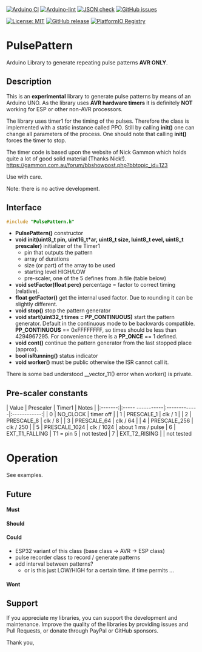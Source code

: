 
[![Arduino CI](https://github.com/RobTillaart/PulsePattern/workflows/Arduino%20CI/badge.svg)](https://github.com/marketplace/actions/arduino_ci)
[![Arduino-lint](https://github.com/RobTillaart/PulsePattern/actions/workflows/arduino-lint.yml/badge.svg)](https://github.com/RobTillaart/PulsePattern/actions/workflows/arduino-lint.yml)
[![JSON check](https://github.com/RobTillaart/PulsePattern/actions/workflows/jsoncheck.yml/badge.svg)](https://github.com/RobTillaart/PulsePattern/actions/workflows/jsoncheck.yml)
[![GitHub issues](https://img.shields.io/github/issues/RobTillaart/PulsePattern.svg)](https://github.com/RobTillaart/PulsePattern/issues)

[![License: MIT](https://img.shields.io/badge/license-MIT-green.svg)](https://github.com/RobTillaart/PulsePattern/blob/master/LICENSE)
[![GitHub release](https://img.shields.io/github/release/RobTillaart/PulsePattern.svg?maxAge=3600)](https://github.com/RobTillaart/PulsePattern/releases)
[![PlatformIO Registry](https://badges.registry.platformio.org/packages/robtillaart/library/PulsePattern.svg)](https://registry.platformio.org/libraries/robtillaart/PulsePattern)


# PulsePattern

Arduino Library to generate repeating pulse patterns **AVR ONLY**.


## Description

This is an **experimental** library to generate pulse patterns by means of an Arduino UNO.
As the library uses **AVR hardware timers** it is definitely **NOT** working for ESP
or other non-AVR processors.

The library uses timer1 for the timing of the pulses.
Therefore the class is implemented with a static instance called PPO.
Still by calling **init()** one can change all parameters of the process.
One should note that calling **init()** forces the timer to stop.

The timer code is based upon the website of Nick Gammon which
holds quite a lot of good solid material (Thanks Nick!).
https://gammon.com.au/forum/bbshowpost.php?bbtopic_id=123

Use with care.

Note: there is no active development.


## Interface

```cpp
#include "PulsePattern.h"
```

- **PulsePattern()** constructor
- **void init(uint8_t pin, uint16_t\*ar, uint8_t size, luint8_t evel, uint8_t prescaler)** initializer of the Timer1
   - pin that outputs the pattern
   - array of durations
   - size (or part) of the array to be used
   - starting level HIGH/LOW
   - pre-scaler, one of the 5 defines from .h file (table below)
- **void setFactor(float perc)** percentage = factor to correct timing (relative).
- **float getFactor()** get the internal used factor. Due to rounding it can be slightly different.
- **void stop()** stop the pattern generator
- **void start(uint32_t times = PP_CONTINUOUS)** start the pattern generator.
Default in the continuous mode to be backwards compatible.
**PP_CONTINUOUS** == 0xFFFFFFFF, so times should be less than 4294967295. 
For convenience there is a **PP_ONCE** == 1 defined.
- **void cont()** continue the pattern generator from the last stopped place (approx).
- **bool isRunning()** status indicator
- **void worker()** must be public otherwise the ISR cannot call it.

There is some bad understood __vector_11() error when worker() is private.


## Pre-scaler constants

|  Value  |  Prescaler       |  Timer1      |  Notes       |
|:-------:|:----- -----------|:-------------|:------------:|
|    0    |  NO_CLOCK        |  timer off   | 
|    1    |  PRESCALE_1      |  clk / 1     | 
|    2    |  PRESCALE_8      |  clk / 8     | 
|    3    |  PRESCALE_64     |  clk / 64    | 
|    4    |  PRESCALE_256    |  clk / 250   | 
|    5    |  PRESCALE_1024   |  clk / 1024  |  about 1 ms / pulse
|    6    |  EXT_T1_FALLING  |  T1 = pin 5  |  not tested
|    7    |  EXT_T2_RISING   |              |  not tested


# Operation

See examples.


## Future

#### Must

#### Should

#### Could

- ESP32 variant of this class (base class -> AVR -> ESP class)
- pulse recorder class to record / generate patterns
- add interval between patterns?
  - or is this just LOW/HIGH for a certain time.
if time permits ...

#### Wont


## Support

If you appreciate my libraries, you can support the development and maintenance.
Improve the quality of the libraries by providing issues and Pull Requests, or
donate through PayPal or GitHub sponsors.

Thank you,

